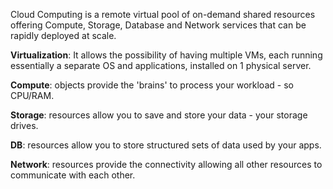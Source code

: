Cloud Computing is a remote virtual pool of on-demand shared resources offering Compute, Storage, Database and Network services that can be rapidly deployed at scale.

**Virtualization**: It allows the possibility of having multiple VMs, each running essentially a separate OS and applications, installed on 1 physical server.

**Compute**: objects provide the 'brains' to process your workload - so CPU/RAM.

**Storage**: resources allow you to save and store your data - your storage drives.

**DB**: resources allow you to store structured sets of data used by your apps.

**Network**: resources provide the connectivity allowing all other resources to communicate with each other. 
